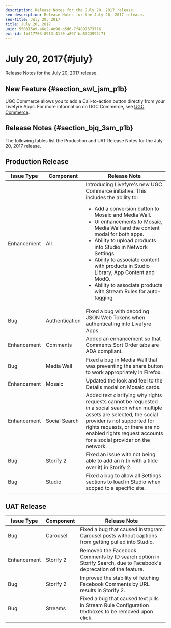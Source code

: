 ```yaml
---
description: Release Notes for the July 20, 2017 release.
seo-description: Release Notes for the July 20, 2017 release.
seo-title: July 20, 2017
title: July 20, 2017
uuid: 550815a9-a6e2-4e98-b5d6-7f4897373716
exl-id: 1bf17703-0913-41f0-a897-ba8323992f71
---
```

# July 20, 2017{#july}

Release Notes for the July 20, 2017 release.

## New Feature {#section_swl_jsm_p1b}

UGC Commerce allows you to add a Call-to-action button directly from your Livefyre Apps. For more information on UGC Commerce, see [UGC Commerce](../../../c-features-livefyre/c-ugc-commerce.md#c_ugc_commerce).

## Release Notes {#section_bjq_3sm_p1b}

The following tables list the Production and UAT Release Notes for the July 20, 2017 release.

## Production Release

|Issue Type|Component|Release Note|
|--- |--- |--- |
|Enhancement|All|Introducing Livefyre's new UGC Commerce initiative. This includes the ability to:  <br><ul><li>Add a conversion button to Mosaic and Media Wall. </li><li>UI enhancements to Mosaic, Media Wall and the content modal for both apps. </li><li>Ability to upload products into Studio in Network Settings.</li><li> Ability to associate content with products in Studio Library, App Content and ModQ.</li><li> Ability to associate products with Stream Rules for auto-tagging.</li></ul>|
|Bug|Authentication|Fixed a bug with decoding JSON Web Tokens when authenticating into Livefyre Apps.|
|Enhancement|Comments|Added an enhancement so that Comments Sort Order tabs are ADA compliant.|
|Bug|Media Wall|Fixed a bug in Media Wall that was preventing the share button to work appropriately in Firefox.|
|Enhancement|Mosaic|Updated the look and feel to the Details modal on Mosaic cards.|
|Enhancement|Social Search|Added text clarifying why rights requests cannot be requested in a social search when multiple assets are selected, the social provider is not supported for rights requests, or there are no enabled rights request accounts for a social provider on the network.|
|Bug|Storify 2|Fixed an issue with not being able to add an ñ (n with a tilde over it) in Storify 2.|
|Bug|Studio|Fixed a bug to allow all Settings sections to load in Studio when scoped to a specific site.|


## UAT Release

| **Issue Type** |**Component** |**Release Note** |
|---|---|---|
|  Bug | Carousel | Fixed a bug that caused Instagram Carousel posts without captions from getting pulled into Studio. |
|  Enhancement | Storify 2 | Removed the Facebook Comments by ID search option in Storify Search, due to Facebook's deprecation of the feature. |
|  Bug | Storify 2 | Improved the stability of fetching Facebook Comments by URL results in Storify 2. |
|  Bug | Streams | Fixed a bug that caused text pills in Stream Rule Configuration textboxes to be removed upon click. |
